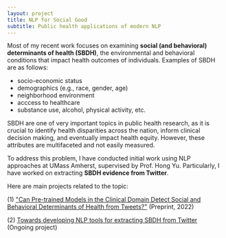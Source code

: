 ```yaml
---
layout: project
title: NLP for Social Good
subtitle: Public health applications of modern NLP
---
```


Most of my recent work focuses on examining **social (and behavioral) determinants of health (SBDH)**, the environmental and behavioral conditions that impact health outcomes of individuals. Examples of SBDH are as follows: 

- socio-economic status
- demographics (e.g., race, gender, age)
- neighborhood environment
- acccess to healthcare 
- substance use, alcohol, physical activity, etc. 

SBDH are one of very important topics in public health research, as it is crucial to identify health disparities across the nation, inform clinical decision making, and eventually impact health equity. However, these attributes are multifaceted and not easily measured. 

To address this problem, I have conducted initial work using NLP approaches at UMass Amherst, supervised by Prof. Hong Yu. Particularly, I have worked on extracting **SBDH evidence from Twitter**. 

Here are main projects related to the topic: 

(1) ["Can Pre-trained Models in the Clinical Domain Detect Social and Behavioral Determinants of Health from Tweets?"](/projects/nlp_for_social_good_clinical.md) (Preprint, 2022)

(2) [Towards developing NLP tools for extracting SBDH from Twitter](/projects/nlp_for_social_good_twitter.md) (Ongoing project)



<!-- **Read the [full paper]({{"/assets/publications/2016_human_atlas/paper.pdf" | prepend: site.baseurl }}).** -->

<!-- <iframe width="560" height="315" src="https://www.youtube.com/embed/OQOUHkJdA-U" frameborder="0" allowfullscreen></iframe> -->